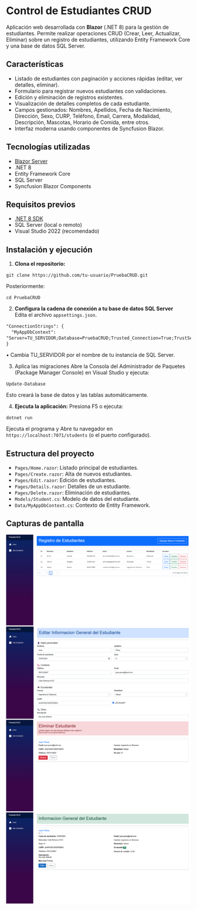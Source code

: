# Control de Estudiantes CRUD 

Aplicación web desarrollada con **Blazor** (.NET 8) para la gestión de estudiantes. Permite realizar operaciones CRUD (Crear, Leer, Actualizar, Eliminar) sobre un registro de estudiantes, utilizando Entity Framework Core y una base de datos SQL Server.

## Características

- Listado de estudiantes con paginación y acciones rápidas (editar, ver detalles, eliminar).
- Formulario para registrar nuevos estudiantes con validaciones.
- Edición y eliminación de registros existentes.
- Visualización de detalles completos de cada estudiante.
- Campos gestionados: Nombres, Apellidos, Fecha de Nacimiento, Dirección, Sexo, CURP, Teléfono, Email, Carrera, Modalidad, Descripción, Mascotas, Horario de Comida, entre otros.
- Interfaz moderna usando componentes de Syncfusion Blazor.

## Tecnologías utilizadas

- [Blazor Server](https://dotnet.microsoft.com/apps/aspnet/web-apps/blazor)
- .NET 8
- Entity Framework Core
- SQL Server
- Syncfusion Blazor Components

## Requisitos previos

- [.NET 8 SDK](https://dotnet.microsoft.com/en-us/download/dotnet/8.0)
- SQL Server (local o remoto)
- Visual Studio 2022 (recomendado)

## Instalación y ejecución

1. **Clona el repositorio:**

```
git clone https://github.com/tu-usuario/PruebaCRUD.git
```

Posteriormente:

```
cd PruebaCRUD
```

2. **Configura la cadena de conexión a tu base de datos SQL Server**  
   Edita el archivo `appsettings.json`.

```
"ConnectionStrings": {
  "MyAppDbContext": "Server=TU_SERVIDOR;Database=PruebaCRUD;Trusted_Connection=True;TrustServerCertificate=true"
}
```
•	Cambia TU_SERVIDOR por el nombre de tu instancia de SQL Server.

3.	Aplica las migraciones
Abre la Consola del Administrador de Paquetes (Package Manager Console) en Visual Studio y ejecuta:

```
Update-Database
```

Esto creará la base de datos y las tablas automáticamente.


4. **Ejecuta la aplicación:**
Presiona F5 o ejecuta:

```
dotnet run
```

Ejecuta el programa y Abre tu navegador en `https://localhost:7071/students` (o el puerto configurado).

## Estructura del proyecto
- `Pages/Home.razor`: Listado principal de estudiantes.
- `Pages/Create.razor`: Alta de nuevos estudiantes.
- `Pages/Edit.razor`: Edición de estudiantes.
- `Pages/Details.razor`: Detalles de un estudiante.
- `Pages/Delete.razor`: Eliminación de estudiantes.
- `Models/Student.cs`: Modelo de datos del estudiante.
- `Data/MyAppDbContext.cs`: Contexto de Entity Framework.

## Capturas de pantalla

![Inicio](images/inicio.png)
![Editar](images/editar.png)
![Eliminar](images/eliminar.png)
![Detaller](images/detalles.png)

